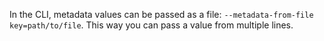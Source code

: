 In the CLI, metadata values can be passed as a file: `--metadata-from-file key=path/to/file`. This way you can pass a value from multiple lines.
